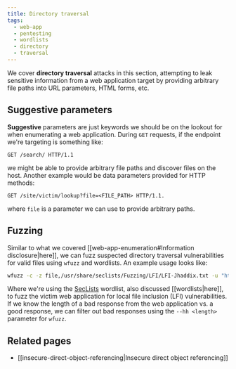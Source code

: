 ```yaml
---
title: Directory traversal
tags:
  - web-app
  - pentesting
  - wordlists
  - directory
  - traversal
---
```


We cover **directory traversal** attacks in this section, attempting to leak
sensitive information from a web application target by providing arbitrary file
paths into URL parameters, HTML forms, etc.

## Suggestive parameters

**Suggestive** parameters are just keywords we should be on the lookout for
when enumerating a web application. During `GET` requests, if the endpoint
we're targeting is something like:

```
GET /search/ HTTP/1.1
```

we might be able to provide arbitrary file paths and discover files on the
host. Another example would be data parameters provided for HTTP methods:

```
GET /site/victim/lookup?file=<FILE_PATH> HTTP/1.1.
```

where `file` is a parameter we can use to provide arbitrary paths.

## Fuzzing

Similar to what we covered [[web-app-enumeration#Information disclosure|here]],
we can fuzz suspected directory traversal vulnerabilities for valid files using
`wfuzz` and wordlists. An example usage looks like:

```bash
wfuzz -c -z file,/usr/share/seclists/Fuzzing/LFI/LFI-Jhaddix.txt -u "http://victim-site/files?path=../../../../../../../../../../FUZZ"
```

Where we're using the [SecLists](https://github.com/danielmiessler/SecLists)
wordlist, also discussed [[wordlists|here]], to fuzz the victim web application
for local file inclusion (LFI) vulnerabilities. If we know the length of a bad
response from the web application vs. a good response, we can filter out bad
responses using the `--hh <length>` parameter for `wfuzz`.

## Related pages

- [[insecure-direct-object-referencing|Insecure direct object referencing]]
